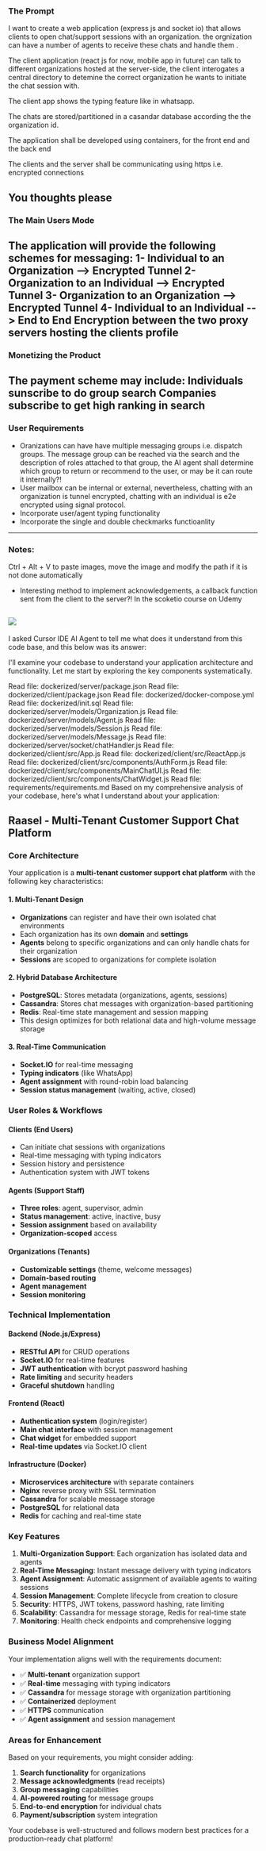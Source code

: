 ### The Prompt
I want to create a web application (express js and socket io) that allows clients to open chat/support sessions with an organization.
the orgnization can have a number of agents to receive these chats and handle them .

The client application (react js for now, mobile app in future) can talk to different organizations hosted at the server-side, the client interogates a central directory to detemine the correct organization he wants to initiate the chat session with.

The client app shows the typing feature like in whatsapp.

The chats are stored/partitioned in a casandar database according the the organization id.

The application shall be developed using containers, for the front end and the back end

The clients and the server shall be communicating using https i.e. encrypted connections

You thoughts please
---
### The Main Users Mode
The application will provide the following schemes for messaging:
1- Individual to an Organization --> Encrypted Tunnel
2- Organization to an Individual --> Encrypted Tunnel
3- Organization to an Organization --> Encrypted Tunnel
4- Individual to an Individual --> End to End Encryption between the two proxy servers hosting the clients profile
---

### Monetizing the Product
The payment scheme may include:
Individuals sunscribe to do group search
Companies subscribe to get high ranking in search
---

### User Requirements
- Oranizations can have have multiple messaging groups i.e. dispatch groups. The message group can be reached via the search and the description of roles
attached to that group, the AI agent shall determine which group to return or recommend to the user, or may be it can route it internally?!
- User mailbox can be internal or external, nevertheless, chatting with an organization is tunnel encrypted, chatting with an individual is e2e encrypted using signal protocol.
- Incorporate user/agent typing functionality
- Incorporate the single and double checkmarks functioanlity

---
### **Notes:**
Ctrl + Alt + V to paste images, move the image and modify the path if it is not done automatically
- Interesting method to implement acknowledgements, a callback function sent from the client to the server?!
In the scoketio course on Udemy

![](images\2025-07-05-09-56-07.png)
---

I asked Cursor IDE AI Agent to tell me what does it understand from this code base, and this below was its answer:

I'll examine your codebase to understand your application architecture and functionality. Let me start by exploring the key components systematically.

Read file: dockerized/server/package.json
Read file: dockerized/client/package.json
Read file: dockerized/docker-compose.yml
Read file: dockerized/init.sql
Read file: dockerized/server/models/Organization.js
Read file: dockerized/server/models/Agent.js
Read file: dockerized/server/models/Session.js
Read file: dockerized/server/models/Message.js
Read file: dockerized/server/socket/chatHandler.js
Read file: dockerized/client/src/App.js
Read file: dockerized/client/src/ReactApp.js
Read file: dockerized/client/src/components/AuthForm.js
Read file: dockerized/client/src/components/MainChatUI.js
Read file: dockerized/client/src/components/ChatWidget.js
Read file: requirements/requirements.md
Based on my comprehensive analysis of your codebase, here's what I understand about your application:

## **Raasel - Multi-Tenant Customer Support Chat Platform**

### **Core Architecture**

Your application is a **multi-tenant customer support chat platform** with the following key characteristics:

#### **1. Multi-Tenant Design**
- **Organizations** can register and have their own isolated chat environments
- Each organization has its own **domain** and **settings**
- **Agents** belong to specific organizations and can only handle chats for their organization
- **Sessions** are scoped to organizations for complete isolation

#### **2. Hybrid Database Architecture**
- **PostgreSQL**: Stores metadata (organizations, agents, sessions)
- **Cassandra**: Stores chat messages with organization-based partitioning
- **Redis**: Real-time state management and session mapping
- This design optimizes for both relational data and high-volume message storage

#### **3. Real-Time Communication**
- **Socket.IO** for real-time messaging
- **Typing indicators** (like WhatsApp)
- **Agent assignment** with round-robin load balancing
- **Session status management** (waiting, active, closed)

### **User Roles & Workflows**

#### **Clients (End Users)**
- Can initiate chat sessions with organizations
- Real-time messaging with typing indicators
- Session history and persistence
- Authentication system with JWT tokens

#### **Agents (Support Staff)**
- **Three roles**: agent, supervisor, admin
- **Status management**: active, inactive, busy
- **Session assignment** based on availability
- **Organization-scoped** access

#### **Organizations (Tenants)**
- **Customizable settings** (theme, welcome messages)
- **Domain-based routing**
- **Agent management**
- **Session monitoring**

### **Technical Implementation**

#### **Backend (Node.js/Express)**
- **RESTful API** for CRUD operations
- **Socket.IO** for real-time features
- **JWT authentication** with bcrypt password hashing
- **Rate limiting** and security headers
- **Graceful shutdown** handling

#### **Frontend (React)**
- **Authentication system** (login/register)
- **Main chat interface** with session management
- **Chat widget** for embedded support
- **Real-time updates** via Socket.IO client

#### **Infrastructure (Docker)**
- **Microservices architecture** with separate containers
- **Nginx** reverse proxy with SSL termination
- **Cassandra** for scalable message storage
- **PostgreSQL** for relational data
- **Redis** for caching and real-time state

### **Key Features**

1. **Multi-Organization Support**: Each organization has isolated data and agents
2. **Real-Time Messaging**: Instant message delivery with typing indicators
3. **Agent Assignment**: Automatic assignment of available agents to waiting sessions
4. **Session Management**: Complete lifecycle from creation to closure
5. **Security**: HTTPS, JWT tokens, password hashing, rate limiting
6. **Scalability**: Cassandra for message storage, Redis for real-time state
7. **Monitoring**: Health check endpoints and comprehensive logging

### **Business Model Alignment**

Your implementation aligns well with the requirements document:
- ✅ **Multi-tenant** organization support
- ✅ **Real-time** messaging with typing indicators
- ✅ **Cassandra** for message storage with organization partitioning
- ✅ **Containerized** deployment
- ✅ **HTTPS** communication
- ✅ **Agent assignment** and session management

### **Areas for Enhancement**

Based on your requirements, you might consider adding:
1. **Search functionality** for organizations
2. **Message acknowledgments** (read receipts)
3. **Group messaging** capabilities
4. **AI-powered routing** for message groups
5. **End-to-end encryption** for individual chats
6. **Payment/subscription** system integration

Your codebase is well-structured and follows modern best practices for a production-ready chat platform!

